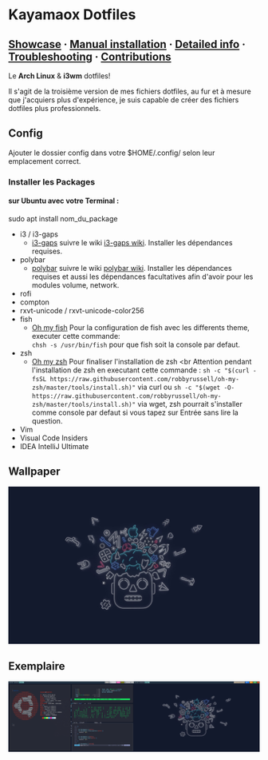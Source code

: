 # Kayamaox Dotfiles

## [Showcase](#showcase) · [Manual installation](#manual-installation) · [Detailed info](#detailed-information) · [Troubleshooting](#troubleshooting) · [Contributions](#contributions)

Le **Arch Linux** & **i3wm** dotfiles!

Il s'agit de la troisième version de mes fichiers dotfiles, au fur et à mesure que j'acquiers plus d'expérience, je suis capable de créer des fichiers dotfiles plus professionnels.

## Config
Ajouter le dossier config dans votre $HOME/.config/ selon leur emplacement correct.

### Installer les Packages
#### sur Ubuntu avec votre Terminal :
sudo apt install nom_du_package
  * i3 / i3-gaps
  	- [i3-gaps](https://github.com/Airblader/i3) suivre le wiki [i3-gaps wiki](https://github.com/Airblader/i3/wiki). Installer les dépendances requises.
  * polybar
  	- [polybar](https://github.com/polybar/polybar) suivre le wiki [polybar wiki](https://github.com/polybar/polybar/wiki).
Installer les dépendances requises et aussi les dépendances facultatives afin d'avoir pour les modules volume, network.
  * rofi
  * compton
  * rxvt-unicode / rxvt-unicode-color256
  * fish 
  	- [Oh my fish](https://github.com/oh-my-fish/oh-my-fish) Pour la configuration de fish avec les differents theme, executer cette commande:<br> ``chsh -s /usr/bin/fish`` pour que fish soit la console par defaut.
  * zsh
    - [Oh my zsh](https://github.com/robbyrussell/oh-my-zsh) Pour finaliser l'installation de zsh <br Attention pendant l'installation de zsh en executant cette commande : ``sh -c "$(curl -fsSL https://raw.githubusercontent.com/robbyrussell/oh-my-zsh/master/tools/install.sh)"`` via curl ou ``sh -c "$(wget -O- https://raw.githubusercontent.com/robbyrussell/oh-my-zsh/master/tools/install.sh)"`` via wget, zsh pourrait s'installer comme console par defaut si vous tapez sur Entrée sans lire la question.
  * Vim
  * Visual Code Insiders
  * IDEA IntelliJ Ultimate
  
  ## Wallpaper
  ![Wallpaper](https://raw.githubusercontent.com/kayamaox/dotfiles/master/desktop.png "Wallpaper")
  
   ## Exemplaire
  ![Exemplaire](https://raw.githubusercontent.com/kayamaox/dotfiles/master/screenshot.png "Exemplaire")
